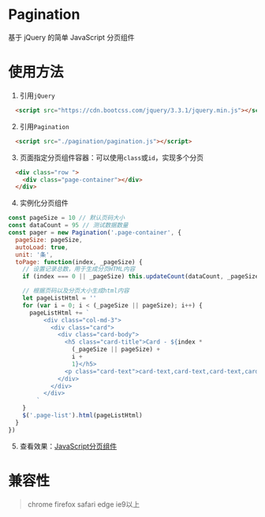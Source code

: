 # Pagination

基于 jQuery 的简单 JavaScript 分页组件

# 使用方法

1.  引用`jQuery`

```html
  <script src="https://cdn.bootcss.com/jquery/3.3.1/jquery.min.js"></script>
```

2.  引用`Pagination`

```html
  <script src="./pagination/pagination.js"></script>
```

3.  页面指定分页组件容器：可以使用`class`或`id`，实现多个分页

```html
  <div class="row ">
    <div class="page-container"></div>
  </div>
```

4.  实例化分页组件

```javascript
const pageSize = 10 // 默认页码大小
const dataCount = 95 // 测试数据数量
const pager = new Pagination('.page-container', {
  pageSize: pageSize,
  autoLoad: true,
  unit: '条',
  toPage: function(index, _pageSize) {
    // 设置记录总数，用于生成分页HTML内容
    if (index === 0 || _pageSize) this.updateCount(dataCount, _pageSize)

    // 根据页码以及分页大小生成html内容
    let pageListHtml = ''
    for (var i = 0; i < (_pageSize || pageSize); i++) {
      pageListHtml += `
          <div class="col-md-3">
            <div class="card">
              <div class="card-body">
                <h5 class="card-title">Card - ${index *
                  (_pageSize || pageSize) +
                  i +
                  1}</h5>
                <p class="card-text">card-text,card-text,card-text,card-text</p>
              </div>
            </div>
          </div>
        `
    }
    $('.page-list').html(pageListHtml)
  }
})
```

5. 查看效果：[JavaScript分页组件](https://liverwang.github.io/Pagination/src/index.html)

# 兼容性
> chrome
> firefox
> safari
> edge
> ie9以上